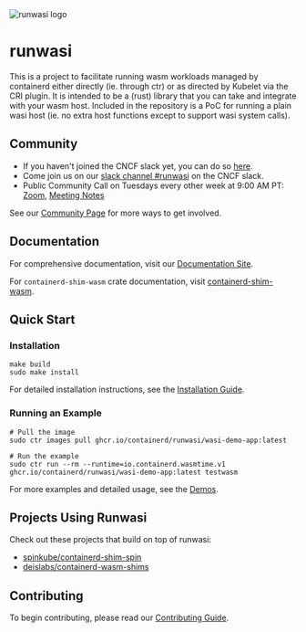 <picture>
  <source media="(prefers-color-scheme: dark)" srcset="./art/logo/runwasi_icon3.svg">
  <img alt="runwasi logo" src="./art/logo/runwasi_icon1.svg">
</picture>

# runwasi

This is a project to facilitate running wasm workloads managed by containerd either directly (ie. through ctr) or as directed by Kubelet via the CRI plugin.
It is intended to be a (rust) library that you can take and integrate with your wasm host.
Included in the repository is a PoC for running a plain wasi host (ie. no extra host functions except to support wasi system calls).

## Community

- If you haven't joined the CNCF slack yet, you can do so [here](https://slack.cncf.io/).
- Come join us on our [slack channel #runwasi](https://cloud-native.slack.com/archives/C04LTPB6Z0V) on the CNCF slack.
- Public Community Call on Tuesdays every other week at 9:00 AM PT: [Zoom](https://zoom.us/my/containerd?pwd=bENmREpnSGRNRXdBZWV5UG8wbU1oUT09), [Meeting Notes](https://docs.google.com/document/d/1aOJ-O7fgMyRowHD0kOoA2Z_4d19NyAvvdqOkZO3Su_M/edit?usp=sharing)

See our [Community Page](https://runwasi.dev/resources/community.html) for more ways to get involved.

## Documentation

For comprehensive documentation, visit our [Documentation Site](https://runwasi.dev/).

For `containerd-shim-wasm` crate documentation, visit [containerd-shim-wasm](https://docs.rs/containerd-shim-wasm).

## Quick Start

### Installation

```terminal
make build
sudo make install
```

For detailed installation instructions, see the [Installation Guide](https://runwasi.dev/getting-started/installation.html).

### Running an Example

```terminal
# Pull the image
sudo ctr images pull ghcr.io/containerd/runwasi/wasi-demo-app:latest

# Run the example
sudo ctr run --rm --runtime=io.containerd.wasmtime.v1 ghcr.io/containerd/runwasi/wasi-demo-app:latest testwasm
```

For more examples and detailed usage, see the [Demos](https://runwasi.dev/getting-started/demos.html).

## Projects Using Runwasi

Check out these projects that build on top of runwasi:
- [spinkube/containerd-shim-spin](https://github.com/spinkube/containerd-shim-spin)
- [deislabs/containerd-wasm-shims](https://github.com/deislabs/containerd-wasm-shims)

## Contributing

To begin contributing, please read our [Contributing Guide](https://runwasi.dev/developer/contributing.html).
